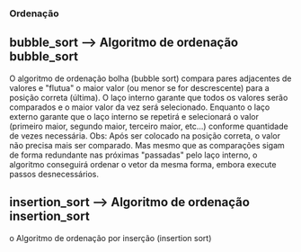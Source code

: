 ### Ordenação

## bubble_sort --> Algoritmo de ordenação bubble_sort
   O algoritmo de ordenação bolha (bubble sort) compara pares adjacentes de valores e "flutua" o maior valor (ou menor se for descrescente) para a posição correta (última). 
   O laço interno garante que todos os valores serão comparados e o maior valor da vez será selecionado. Enquanto o laço externo garante que o laço interno se repetirá e selecionará o valor (primeiro maior, segundo maior, terceiro maior, etc...) conforme quantidade de vezes necessária. 
   Obs: Após ser colocado na posição correta, o valor não precisa mais ser comparado. Mas mesmo que as comparações sigam de forma redundante nas próximas "passadas" pelo laço interno, o algoritmo conseguirá ordenar o vetor da mesma forma, embora execute passos desnecessários.

## insertion_sort --> Algoritmo de ordenação insertion_sort
   o Algoritmo de ordenação por inserção (insertion sort)